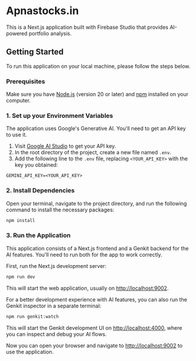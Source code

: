 # Apnastocks.in

This is a Next.js application built with Firebase Studio that provides AI-powered portfolio analysis.

## Getting Started

To run this application on your local machine, please follow the steps below.

### Prerequisites

Make sure you have [Node.js](https://nodejs.org/) (version 20 or later) and [npm](https://www.npmjs.com/) installed on your computer.

### 1. Set up your Environment Variables

The application uses Google's Generative AI. You'll need to get an API key to use it.

1.  Visit [Google AI Studio](https://aistudio.google.com/app/apikey) to get your API key.
2.  In the root directory of the project, create a new file named `.env`.
3.  Add the following line to the `.env` file, replacing `<YOUR_API_KEY>` with the key you obtained:

```
GEMINI_API_KEY=<YOUR_API_KEY>
```

### 2. Install Dependencies

Open your terminal, navigate to the project directory, and run the following command to install the necessary packages:

```bash
npm install
```

### 3. Run the Application

This application consists of a Next.js frontend and a Genkit backend for the AI features. You'll need to run both for the app to work correctly.

First, run the Next.js development server:

```bash
npm run dev
```

This will start the web application, usually on [http://localhost:9002](http://localhost:9002).

For a better development experience with AI features, you can also run the Genkit inspector in a separate terminal:

```bash
npm run genkit:watch
```

This will start the Genkit development UI on [http://localhost:4000](http://localhost:4000), where you can inspect and debug your AI flows.

Now you can open your browser and navigate to [http://localhost:9002](http://localhost:9002) to use the application.

